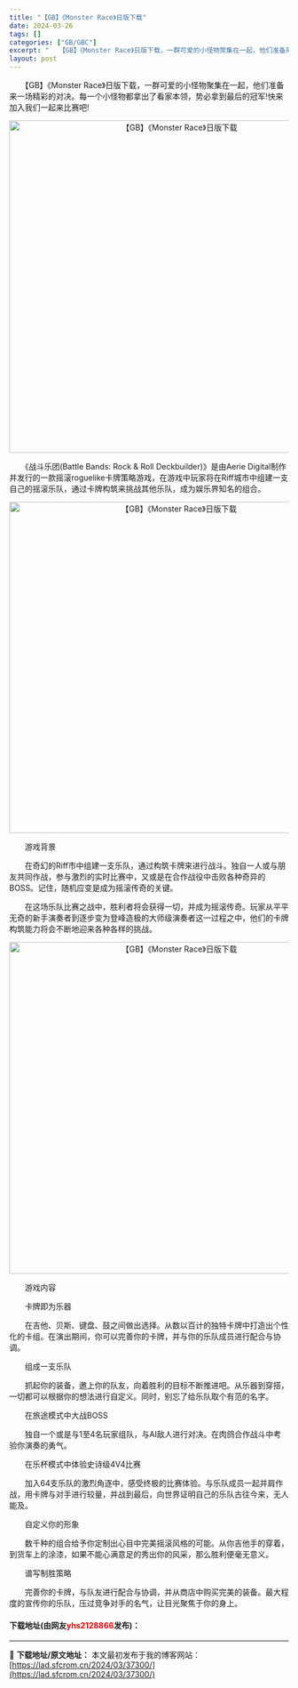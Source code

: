 ```yaml
---
title: "【GB】《Monster Race》日版下载"
date: 2024-03-26
tags: []
categories: ["GB/GBC"]
excerpt: "　　【GB】《Monster Race》日版下载，一群可爱的小怪物聚集在一起，他们准备来一场精彩的对决。每一个小怪物都拿出了看家本领，势必拿到最后的冠军!快来加入我们一起来比赛吧! 　　《战斗乐团(Battle Bands: Rock &amp; Roll Deckbuilder)》是由Aerie &hellip;"
layout: post
---
```


 <p>　　【GB】《Monster Race》日版下载，一群可爱的小怪物聚集在一起，他们准备来一场精彩的对决。每一个小怪物都拿出了看家本领，势必拿到最后的冠军!快来加入我们一起来比赛吧!</p> <p align="center"><img align="" border="0" src="https://lad.sfcrom.cn/wp-content/uploads/2024/03/20240326_6602818a419ac.png" width="598" alt="【GB】《Monster Race》日版下载" /></p> <p>　　《战斗乐团(Battle Bands: Rock &amp; Roll Deckbuilder)》是由Aerie Digital制作并发行的一款摇滚roguelike卡牌策略游戏，在游戏中玩家将在Riff城市中组建一支自己的摇滚乐队，通过卡牌构筑来挑战其他乐队，成为娱乐界知名的组合。</p> <p align="center"><img align="" border="0" src="https://lad.sfcrom.cn/wp-content/uploads/2024/03/20240326_6602818ae7564.png" width="596" alt="【GB】《Monster Race》日版下载" /></p> <p>　　游戏背景</p> <p>　　在奇幻的Riff市中组建一支乐队，通过构筑卡牌来进行战斗。独自一人或与朋友共同作战，参与激烈的实时比赛中，又或是在合作战役中击败各种奇异的BOSS。记住，随机应变是成为摇滚传奇的关键。</p> <p>　　在这场乐队比赛之战中，胜利者将会获得一切，并成为摇滚传奇。玩家从平平无奇的新手演奏者到逐步变为登峰造极的大师级演奏者这一过程之中，他们的卡牌构筑能力将会不断地迎来各种各样的挑战。</p> <p align="center"><img align="" border="0" src="https://lad.sfcrom.cn/wp-content/uploads/2024/03/20240326_6602818b9cc0b.png" width="597" alt="【GB】《Monster Race》日版下载" /></p> <p>　　游戏内容</p> <p>　　卡牌即为乐器</p> <p>　　在吉他、贝斯、键盘、鼓之间做出选择。从数以百计的独特卡牌中打造出个性化的卡组。在演出期间，你可以完善你的卡牌，并与你的乐队成员进行配合与协调。</p> <p>　　组成一支乐队</p> <p>　　抓起你的装备，邀上你的队友，向着胜利的目标不断推进吧。从乐器到穿搭，一切都可以根据你的想法进行自定义。同时，别忘了给乐队取个有范的名字。</p> <p>　　在旅途模式中大战BOSS</p> <p>　　独自一个或是与1至4名玩家组队，与AI敌人进行对决。在肉鸽合作战斗中考验你演奏的勇气。</p> <p>　　在乐杯模式中体验史诗级4V4比赛</p> <p>　　加入64支乐队的激烈角逐中，感受终极的比赛体验。与乐队成员一起并肩作战，用卡牌与对手进行较量，并战到最后，向世界证明自己的乐队古往今来，无人能及。</p> <p>　　自定义你的形象</p> <p>　　数千种的组合给予你定制出心目中完美摇滚风格的可能。从你吉他手的穿着，到货车上的涂漆，如果不能心满意足的秀出你的风采，那么胜利便毫无意义。</p> <p>　　谱写制胜策略</p> <p>　　完善你的卡牌，与队友进行配合与协调，并从商店中购买完美的装备。最大程度的宣传你的乐队，压过竞争对手的名气，让目光聚焦于你的身上。</p> <p><h4>下载地址(由网友<font color="red">yhs2128866</font>发布)：</h4></p> 

---
📖 **下载地址/原文地址：** 本文最初发布于我的博客网站：[https://lad.sfcrom.cn/2024/03/37300/](https://lad.sfcrom.cn/2024/03/37300/)
